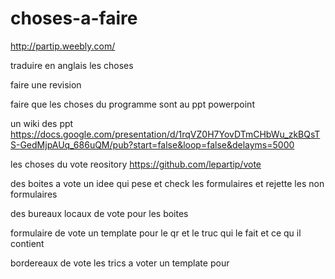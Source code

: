 # choses-a-faire
http://partip.weebly.com/

traduire en anglais les choses

faire une revision 

faire que les choses du programme sont au ppt powerpoint

un wiki des ppt   https://docs.google.com/presentation/d/1rqVZ0H7YovDTmCHbWu_zkBQsTS-GedMjpAUq_686uQM/pub?start=false&loop=false&delayms=5000

les choses du vote reository https://github.com/lepartip/vote

des boites a vote      un idee qui pese et check les formulaires et rejette les non formulaires 

des bureaux locaux de vote      pour les boites

formulaire de vote       un template pour le qr et le truc qui le fait et ce qu il contient 

bordereaux de vote     les trics a voter  un template pour 
